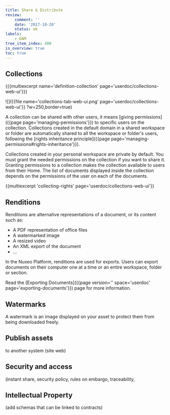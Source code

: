 ```yaml
---
title: Share & Distribute
review:
    comment: ''
    date: '2017-10-20'
    status: ok
labels:
    - DAM
tree_item_index: 400
is_overview: true
toc: true
---
```


## Collections

{{{multiexcerpt name='definition-collection' page='userdoc/collections-web-ui'}}}

![]({{file name='collections-tab-web-ui.png' page='userdoc/collections-web-ui'}} ?w=250,border=true)

A collection can be shared with other users, it means [giving permissions]({{page page='managing-permissions'}}) to specific users on the collection. Collections created in the default domain in a shared workspace or folder are automatically shared to all the workspace or folder's users, following the [rights inheritance principle]({{page page='managing-permissions#rights-inheritance'}}).

Collections created in your personal workspace are private by default. You must grant the needed permissions on the collection if you want to share it. Granting permissions to a collection makes the collection available to users from their Home. The list of documents displayed inside the collection depends on the permissions of the user on each of the documents.

{{multiexcerpt 'collecting-rights' page='userdoc/collections-web-ui'}}

##  Renditions

Renditions are alternative representations of a document, or its content such as:

*   A PDF representation of office files
*   A watermarked image
*   A resized video
*   An XML export of the document
*   ...

In the Nuxeo Platform, renditions are used for exports. Users can export documents on their computer one at a time or an entire workspace, folder or section.

Read the [Exporting Documents]({{page version='' space='userdoc' page='exporting-documents'}}) page for more information.

##  Watermarks

A watermark is an image displayed on your asset to protect them from being downloaded freely.   

## Publish assets

to another system (site web)

## Security and access
(instant share, security policy, rules on embargo, traceability,

## Intellectual Property

(add schemas that can be linked to contracts)
